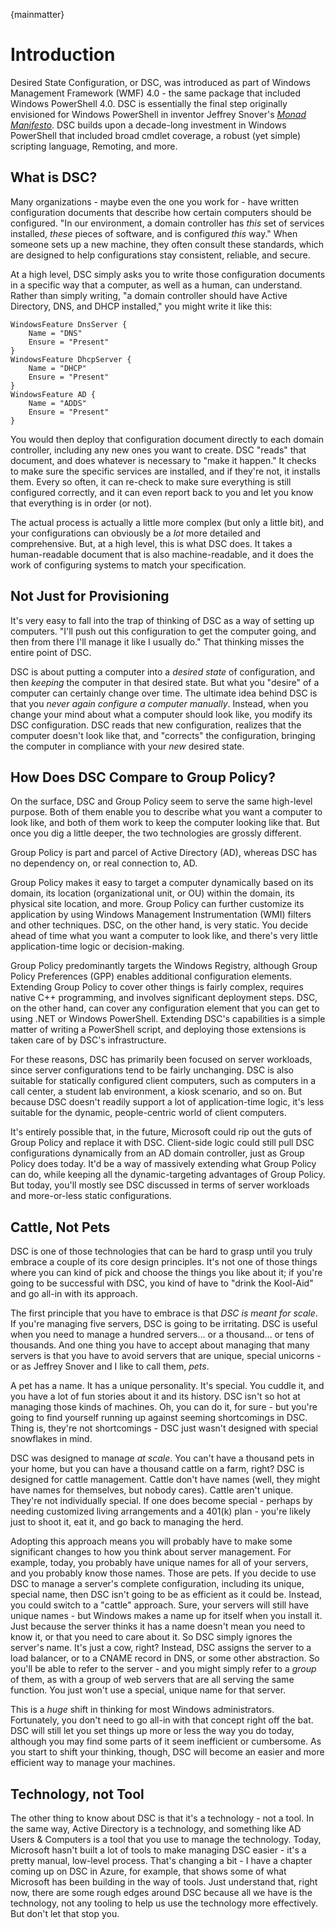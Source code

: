 {mainmatter}

# Introduction

Desired State Configuration, or DSC, was introduced as part of Windows Management Framework (WMF) 4.0 - the same package that included Windows PowerShell 4.0. DSC is essentially the final step originally envisioned for Windows PowerShell in inventor Jeffrey Snover's _[Monad Manifesto](https://leanpub.com/themonadmanifestoannotated)_. DSC builds upon a decade-long investment in Windows PowerShell that included broad cmdlet coverage, a robust (yet simple) scripting language, Remoting, and more. 

## What is DSC?
Many organizations - maybe even the one you work for - have written configuration documents that describe how certain computers should be configured. "In our environment, a domain controller has _this_ set of services installed, _these_ pieces of software, and is configured _this_ way." When someone sets up a new machine, they often consult these standards, which are designed to help configurations stay consistent, reliable, and secure.

At a high level, DSC simply asks you to write those configuration documents in a specific way that a computer, as well as a human, can understand. Rather than simply writing, "a domain controller should have Active Directory, DNS, and DHCP installed," you might write it like this:

```
WindowsFeature DnsServer {
	Name = "DNS"
	Ensure = "Present"
}
WindowsFeature DhcpServer {
	Name = "DHCP"
	Ensure = "Present"
}
WindowsFeature AD {
	Name = "ADDS"
	Ensure = "Present"
}
```

You would then deploy that configuration document directly to each domain controller, including any new ones you want to create. DSC "reads" that document, and does whatever is necessary to "make it happen." It checks to make sure the specific services are installed, and if they're not, it installs them. Every so often, it can re-check to make sure everything is still configured correctly, and it can even report back to you and let you know that everything is in order (or not).

The actual process is actually a little more complex (but only a little bit), and your configurations can obviously be a _lot_ more detailed and comprehensive. But, at a high level, this is what DSC does. It takes a human-readable document that is also machine-readable, and it does the work of configuring systems to match your specification.

## Not Just for Provisioning
It's very easy to fall into the trap of thinking of DSC as a way of setting up computers. "I'll push out this configuration to get the computer going, and then from there I'll manage it like I usually do." That thinking misses the entire point of DSC. 

DSC is about putting a computer into a _desired state_ of configuration, and then _keeping_ the computer in that desired state. But what you "desire" of a computer can certainly change over time. The ultimate idea behind DSC is that you _never again configure a computer manually_. Instead, when you change your mind about what a computer should look like, you modify its DSC configuration. DSC reads that new configuration, realizes that the computer doesn't look like that, and "corrects" the configuration, bringing the computer in compliance with your _new_ desired state.

## How Does DSC Compare to Group Policy?
On the surface, DSC and Group Policy seem to serve the same high-level purpose. Both of them enable you to describe what you want a computer to look like, and both of them work to keep the computer looking like that. But once you dig a little deeper, the two technologies are grossly different.

Group Policy is part and parcel of Active Directory (AD), whereas DSC has no dependency on, or real connection to, AD. 

Group Policy makes it easy to target a computer dynamically based on its domain, its location (organizational unit, or OU) within the domain, its physical site location, and more. Group Policy can further customize its application by using Windows Management Instrumentation (WMI) filters and other techniques. DSC, on the other hand, is very static. You decide ahead of time what you want a computer to look like, and there's very little application-time logic or decision-making.

Group Policy predominantly targets the Windows Registry, although Group Policy Preferences (GPP) enables additional configuration elements. Extending Group Policy to cover other things is fairly complex, requires native C++ programming, and involves significant deployment steps. DSC, on the other hand, can cover any configuration element that you can get to using .NET or Windows PowerShell. Extending DSC's capabilities is a simple matter of writing a PowerShell script, and deploying those extensions is taken care of by DSC's infrastructure.

For these reasons, DSC has primarily been focused on server workloads, since server configurations tend to be fairly unchanging. DSC is also suitable for statically configured client computers, such as computers in a call center, a student lab environment, a kiosk scenario, and so on. But because DSC doesn't readily support a lot of application-time logic, it's less suitable for the dynamic, people-centric world of client computers.

It's entirely possible that, in the future, Microsoft could rip out the guts of Group Policy and replace it with DSC. Client-side logic could still pull DSC configurations dynamically from an AD domain controller, just as Group Policy does today. It'd be a way of massively extending what Group Policy can do, while keeping all the dynamic-targeting advantages of Group Policy. But today, you'll mostly see DSC discussed in terms of server workloads and more-or-less static configurations.

## Cattle, Not Pets
DSC is one of those technologies that can be hard to grasp until you truly embrace a couple of its core design principles. It's not one of those things where you can kind of pick and choose the things you like about it; if you're going to be successful with DSC, you kind of have to "drink the Kool-Aid" and go all-in with its approach.

The first principle that you have to embrace is that _DSC is meant for scale_. If you're managing five servers, DSC is going to be irritating. DSC is useful when you need to manage a hundred servers... or a thousand... or tens of thousands. And one thing you have to accept about managing that many servers is that you have to avoid servers that are unique, special unicorns - or as Jeffrey Snover and I like to call them, _pets_. 

A pet has a name. It has a unique personality. It's special. You cuddle it, and you have a lot of fun stories about it and its history. DSC isn't so hot at managing those kinds of machines. Oh, you can do it, for sure - but you're going to find yourself running up against seeming shortcomings in DSC. Thing is, they're not shortcomings - DSC just wasn't designed with special snowflakes in mind.

DSC was designed to manage _at scale_. You can't have a thousand pets in your home, but you can have a thousand cattle on a farm, right? DSC is designed for cattle management. Cattle don't have names (well, they might have names for themselves, but nobody cares). Cattle aren't unique. They're not individually special. If one does become special - perhaps by needing customized living arrangements and a 401(k) plan - you're likely just to shoot it, eat it, and go back to managing the herd.

Adopting this approach means you will probably have to make some significant changes to how you think about server management. For example, today, you probably have unique names for all of your servers, and you probably know those names. Those are pets. If you decide to use DSC to manage a server's complete configuration, including its unique, special name, then DSC isn't going to be as efficient as it could be. Instead, you could switch to a "cattle" approach. Sure, your servers will still have unique names - but Windows makes a name up for itself when you install it. Just because the server thinks it has a name doesn't mean you need to know it, or that you need to care about it. So DSC simply ignores the server's name. It's just a cow, right? Instead, DSC assigns the server to a load balancer, or to a CNAME record in DNS, or some other abstraction. So you'll be able to refer to the server - and you might simply refer to a _group_ of them, as with a group of web servers that are all serving the same function. You just won't use a special, unique name for that server. 

This is a _huge_ shift in thinking for most Windows administrators. Fortunately, you don't need to go all-in with that concept right off the bat. DSC will still let you set things up more or less the way you do today, although you may find some parts of it seem inefficient or cumbersome. As you start to shift your thinking, though, DSC will become an easier and more efficient way to manage your machines.

## Technology, not Tool
The other thing to know about DSC is that it's a technology - not a tool. In the same way, Active Directory is a technology, and something like AD Users & Computers is a tool that you use to manage the technology. Today, Microsoft hasn't built a lot of tools to make managing DSC easier - it's a pretty manual, low-level process. That's changing a bit - I have a chapter coming up on DSC in Azure, for example, that shows some of what Microsoft has been building in the way of tools. Just understand that, right now, there are some rough edges around DSC because all we have is the technology, not any tooling to help us use the technology more effectively. But don't let that stop you.
